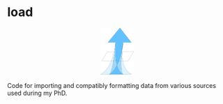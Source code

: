 # load

<p align="center" width="100%">
    <img width="15%" src="load_logo.png">
</p>

Code for importing and compatibly formatting data from various sources used during my PhD.




